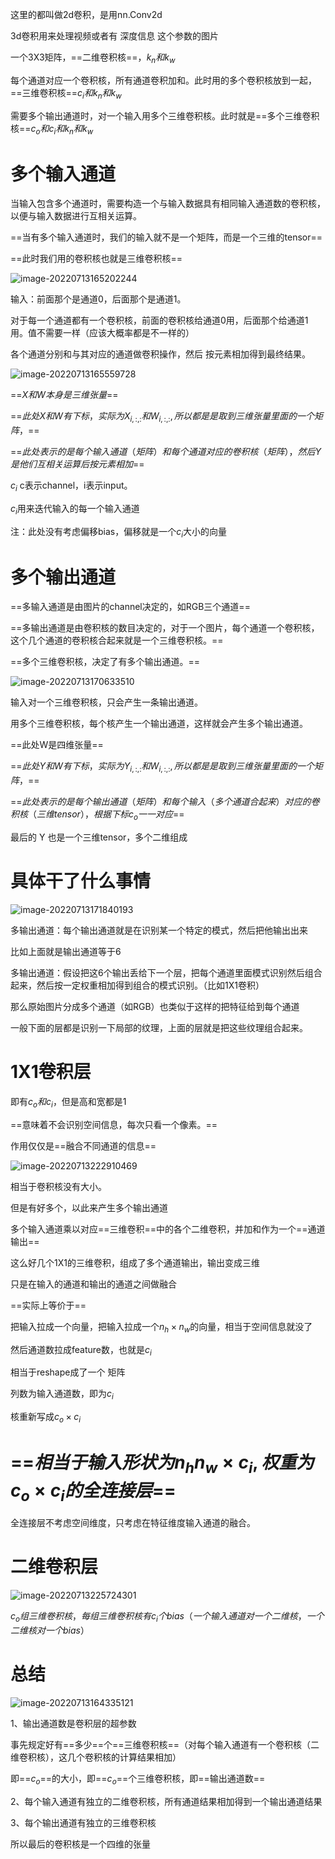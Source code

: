 这里的都叫做2d卷积，是用nn.Conv2d

3d卷积用来处理视频或者有  深度信息  这个参数的图片



一个3X3矩阵，==二维卷积核==，$k_n和k_w$

每个通道对应一个卷积核，所有通道卷积加和。此时用的多个卷积核放到一起，==三维卷积核==$c_i和k_n和k_w$

需要多个输出通道时，对一个输入用多个三维卷积核。此时就是==多个三维卷积核==$c_o和c_i和k_n和k_w$

# 多个输入通道

当输入包含多个通道时，需要构造一个与输入数据具有相同输入通道数的卷积核，以便与输入数据进行互相关运算。

==当有多个输入通道时，我们的输入就不是一个矩阵，而是一个三维的tensor==

==此时我们用的卷积核也就是三维卷积核==

![image-20220713165202244](D:\论文\截图\image-20220713165202244.png)



输入：前面那个是通道0，后面那个是通道1。

对于每一个通道都有一个卷积核，前面的卷积核给通道0用，后面那个给通道1用。值不需要一样（应该大概率都是不一样的）

各个通道分别和与其对应的通道做卷积操作，然后  按元素相加得到最终结果。

![image-20220713165559728](D:\论文\截图\image-20220713165559728.png)

==$X和W本身是三维张量$==

==$此处X和W有下标，实际为X_{i,:,:}和W_{i,:,:},所以都是是取到三维张量里面的一个矩阵，$==

==$此处表示的是每个输入通道（矩阵）和每个通道对应的卷积核（矩阵），然后Y是他们互相关运算后按元素相加$==



$c_i$  c表示channel，i表示input。

$c_i$用来迭代输入的每一个输入通道



注：此处没有考虑偏移bias，偏移就是一个$c_i$大小的向量





# 多个输出通道

==多输入通道是由图片的channel决定的，如RGB三个通道==

==多输出通道是由卷积核的数目决定的，对于一个图片，每个通道一个卷积核，这个几个通道的卷积核合起来就是一个三维卷积核。==

==多个三维卷积核，决定了有多个输出通道。==

![image-20220713170633510](D:\论文\截图\image-20220713170633510.png)

输入对一个三维卷积核，只会产生一条输出通道。

用多个三维卷积核，每个核产生一个输出通道，这样就会产生多个输出通道。



==此处W是四维张量==

==$此处Y和W有下标，实际为Y_{i,:,:}和W_{i,:,:},所以都是是取到三维张量里面的一个矩阵，$==

==$此处表示的是每个输出通道（矩阵）和每个输入（多个通道合起来）对应的卷积核（三维tensor），根据下标c_o一一对应$==



最后的 Y 也是一个三维tensor，多个二维组成



# 具体干了什么事情

![image-20220713171840193](D:\论文\截图\image-20220713171840193.png)

多输出通道：每个输出通道就是在识别某一个特定的模式，然后把他输出出来

比如上面就是输出通道等于6



多输出通道：假设把这6个输出丢给下一个层，把每个通道里面模式识别然后组合起来，然后按一定权重相加得到组合的模式识别。（比如1X1卷积）



那么原始图片分成多个通道（如RGB）也类似于这样的把特征给到每个通道





一般下面的层都是识别一下局部的纹理，上面的层就是把这些纹理组合起来。



# 1X1卷积层

即有$c_o和c_i$，但是高和宽都是1

==意味着不会识别空间信息，每次只看一个像素。==

作用仅仅是==融合不同通道的信息==

![image-20220713222910469](D:\论文\截图\image-20220713222910469.png)

相当于卷积核没有大小。

但是有好多个，以此来产生多个输出通道



多个输入通道乘以对应==三维卷积==中的各个二维卷积，并加和作为一个==通道输出==

这么好几个1X1的三维卷积，组成了多个通道输出，输出变成三维





只是在输入的通道和输出的通道之间做融合



==实际上等价于==

把输入拉成一个向量，把输入拉成一个$n_h \times n_w$的向量，相当于空间信息就没了

然后通道数拉成feature数，也就是$c_i$

相当于reshape成了一个 矩阵

列数为输入通道数，即为$c_i$

核重新写成$c_o \times c_i$

# ==$相当于输入形状为n_hn_w \times c_i ,权重为c_o \times c_i 的全连接层$==

全连接层不考虑空间维度，只考虑在特征维度输入通道的融合。



# 二维卷积层

![image-20220713225724301](D:\论文\截图\image-20220713225724301.png)

$c_o组三维卷积核，每组三维卷积核有c_i个bias（一个输入通道对一个二维核，一个二维核对一个bias）$

# 总结

![image-20220713164335121](D:\论文\截图\image-20220713164335121.png)

1、输出通道数是卷积层的超参数

事先规定好有==多少==个==三维卷积核==（对每个输入通道有一个卷积核（二维卷积核），这几个卷积核的计算结果相加）

即==$c_o$==的大小，即==$c_o$==个三维卷积核，即==输出通道数==



2、每个输入通道有独立的二维卷积核，所有通道结果相加得到一个输出通道结果

3、每个输出通道有独立的三维卷积核

所以最后的卷积核是一个四维的张量